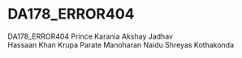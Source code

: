 # DA178_ERROR404
DA178_ERROR404
Prince Karania
Akshay Jadhav   
Hassaan Khan
Krupa Parate
Manoharan Naidu
Shreyas Kothakonda


